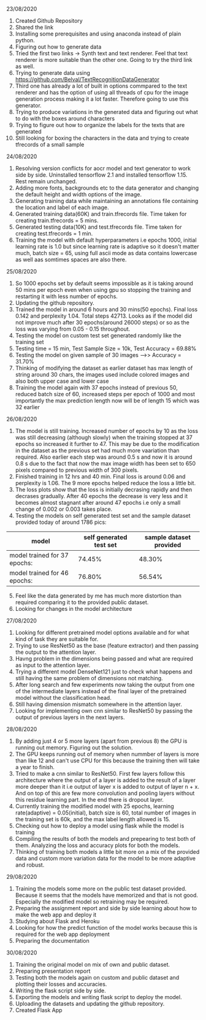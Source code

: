 23/08/2020


1. Created Github Repository
2. Shared the link
3. Installing some prerequisites and using anaconda instead of plain python.
4. Figuring out how to generate data
5. Tried the first two links -> Synth text and text renderer. Feel that text renderer is more suitable than the other one. Going to try the third link as well.
6. Trying to generate data using https://github.com/Belval/TextRecognitionDataGenerator
7. Third one has already a lot of built in options commpared to the text renderer and has the option of using all threads of cpu for the image generation process making it a lot faster. Therefore going to use this generator.
8. Trying to produce variations in the generated data and figuring out what to do with the boxes around characters
9. Trying to figure out how to organize the labels for the texts that are generated
10. Still looking for boxing the characters in the data and trying to create tfrecords of a small sample 


24/08/2020


1. Resolving version conflicts for aocr model and text generator to work side by side. Uninstalled tensorflow 2.1 and installed tensorflow 1.15. Rest remain unchanged.
2. Adding more fonts, backgrounds etc to the data generator and changing the default height and width options of the image.
3. Generating training data while maintaining an annotations file containing the location and label of each image.
4. Generated training data(60K) and train.tfrecords file. Time taken for creating train.tfrecords = 5 mins.
4. Generated testing data(10K) and test.tfrecords file. Time taken for creating test.tfrecords = 1 min.
5. Training the model with default hyperparameters i.e epochs 1000, initial learning rate is 1.0 but since learning rate is adaptive so it doesn't matter much, batch size = 65, using full ascii mode as data contains lowercase as well aas somtimes spaces are also there.


25/08/2020


1. So 1000 epochs set by default seems impossible as it is taking around 50 mins per epoch even when using gpu so stopping the training and restarting it with less number of epochs.
2. Updating the github repository.
3. Trained the model in around 6 hours and 30 mins(50 epochs). Final loss 0.142 and perplexity 1.04. Total steps 42713. Looks as if the model did not improve much after 30 epochs(around 26000 steps) or so as the loss was varying from 0.05 - 0.15 throughout.
4. Testing the model on custom test set generated randomly like the training set
5. Testing time = 15 min, Test Sample Size = 10k, Test Accuracy = 69.88%
6. Testing the model on given sample of 30 images -->> Accuracy = 31.70%
7. Thinking of modifying the dataset as earlier dataset has max length of string around 30 chars, the images used include colored images and also both upper case and lower case
8. Training the model again with 37 epochs instead of previous 50, reduced batch size of 60, increased steps per epoch of 1000 and most importantly the max prediction length now will be of length 15 which was 32 earlier


26/08/2020


1. The model is still training. Increased number of epochs by 10 as the loss was still decreasing (although slowly) when the training stopped at 37 epochs so increased it further to 47. This may be due to the modification in the dataset as the previous set had much more vaariation than required. Also earlier each step was around 0.5 s and now it is around 0.8 s due to the fact that now the max image width has been set to 650 pixels compared to previous width of 300 pixels.
2. Finished training in 12 hrs and 40 min. Final loss is around 0.06 and perplexity is 1.06. The 9 more epochs helped reduce the loss a little bit. 
3. The loss plots show that the loss is initially decrasing rapidly and then decrases gradually. After 40 epochs the decrease is very less and it becomes almost stagnant after  around 47 epochs i.e only a small change of 0.002 or 0.003 takes place.
4. Testing the models on self generated test set and the sample dataset provided today of around 1786 pics:

| model | self generated test set | sample dataset provided |
| --- | --- | --- |           
| model trained for 37 epochs: | 74.45% | 48.30% |
| model trained for 46 epochs: | 76.80% | 56.54% |

5. Feel like the data generated by me has much more distortion than required comparing it to the provided public dataset. 
6. Looking for changes in the model architecture


27/08/2020


1. Looking for different pretrained model options available and for what kind of task they are suitable for.
2. Trying to use ResNet50 as the base (feature extractor) and then passing the output to the attention layer.
3. Havng problem in the dimensions being passed and what are required as input to the attention layer.
4. Trying a different model DenseNet121 just to check what happens and still having the same problem of dimensions not matching.
5. After long search and few experiments now taking the output from one of the intermediate layers instead of the final layer of the pretrained model without the classification head.
6. Still having dimension mismatch somewhere in the attention layer.
7. Looking for implementing own cnn similar to ResNet50 by passing the output of previous layers in the next layers.


28/08/2020


1. By adding just 4 or 5 more layers (apart from previous 8) the GPU is running out memory. Figuring out the solution.
2. The GPU keeps running out of memory when nummber of layers is more than like 12 and can't use CPU for this because the training then will take a year to finish.
3. Tried to make a cnn similar to ResNet50. First few layers follow this architecture where the output of a layer is added to the result of a layer more deeper than it i.e output of layer x is added to output of layer n + x. And on top of this are few more convolution and pooling layers without this residue learning part. In the end there is dropout layer.
4. Currently training the modified model with 25 epochs, learning rate(adaptive) = 0.05(initial), batch size is 60, total number of images in the training set is 60k, and the max label length allowed is 15. 
5. Checking out how to deploy a model using flask while the model is training
6. Compiling the results of both the models and prepearing to test both of them. Analyzing the loss and accuracy plots for both the models.
7. Thinking of training both models a little bit more on a mix of the provided data and custom more variation data for the model to be more adaptive and robust.


29/08/2020


1. Training the models some more on the public test dataset provided. Because it seems that the models have memorized and that is not good. Especially the modified model so retraining may be required.
2. Preparing the assignment report and side by side learning about how to make the web app and deploy it
3. Studying about Flask and Heroku
4. Looking for how the predict function of the model works because this is required for the web app deployment
5. Preparing the documentation


30/08/2020


1. Training the original model on mix of own and public dataset.
2. Preparing presentation report
3. Testing both the models again on custom and public dataset and plotting their losses and accuracies.
4. Writing the flask script side by side.
5. Exporting the models and writing flask script to deploy the model.
6. Uploading the datasets and updating the github repository.
7. Created Flask App
